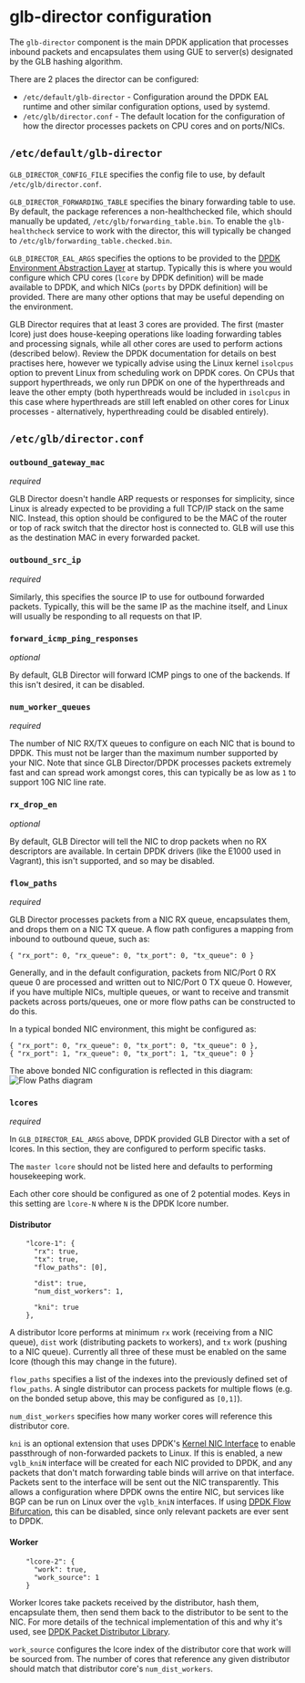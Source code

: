 # glb-director configuration

The `glb-director` component is the main DPDK application that processes inbound packets and encapsulates them using GUE to server(s) designated by the GLB hashing algorithm. 

There are 2 places the director can be configured:
 * `/etc/default/glb-director` - Configuration around the DPDK EAL runtime and other similar configuration options, used by systemd.
 * `/etc/glb/director.conf` - The default location for the configuration of how the director processes packets on CPU cores and on ports/NICs.

## `/etc/default/glb-director`

`GLB_DIRECTOR_CONFIG_FILE` specifies the config file to use, by default `/etc/glb/director.conf`.

`GLB_DIRECTOR_FORWARDING_TABLE` specifies the binary forwarding table to use. By default, the package references a non-healthchecked file, which should manually be updated, `/etc/glb/forwarding_table.bin`. To enable the `glb-healthcheck` service to work with the director, this will typically be changed to `/etc/glb/forwarding_table.checked.bin`.

`GLB_DIRECTOR_EAL_ARGS` specifies the options to be provided to the [DPDK Environment Abstraction Layer](https://doc.dpdk.org/guides/prog_guide/env_abstraction_layer.html) at startup. Typically this is where you would configure which CPU cores (`lcore` by DPDK definition) will be made available to DPDK, and which NICs (`ports` by DPDK definition) will be provided. There are many other options that may be useful depending on the environment.

GLB Director requires that at least 3 cores are provided. The first (master lcore) just does house-keeping operations like loading forwarding tables and processing signals, while all other cores are used to perform actions (described below). Review the DPDK documentation for details on best practises here, however we typically advise using the Linux kernel `isolcpus` option to prevent Linux from scheduling work on DPDK cores. On CPUs that support hyperthreads, we only run DPDK on one of the hyperthreads and leave the other empty (both hyperthreads would be included in `isolcpus` in this case where hyperthreads are still left enabled on other cores for Linux processes - alternatively, hyperthreading could be disabled entirely).

## `/etc/glb/director.conf`

### `outbound_gateway_mac`

_required_

GLB Director doesn't handle ARP requests or responses for simplicity, since Linux is already expected to be providing a full TCP/IP stack on the same NIC. Instead, this option should be configured to be the MAC of the router or top of rack switch that the director host is connected to. GLB will use this as the destination MAC in every forwarded packet.

### `outbound_src_ip`

_required_

Similarly, this specifies the source IP to use for outbound forwarded packets. Typically, this will be the same IP as the machine itself, and Linux will usually be responding to all requests on that IP.

### `forward_icmp_ping_responses`

_optional_

By default, GLB Director will forward ICMP pings to one of the backends. If this isn't desired, it can be disabled.

### `num_worker_queues`

_required_

The number of NIC RX/TX queues to configure on each NIC that is bound to DPDK. This must not be larger than the maximum number supported by your NIC. Note that since GLB Director/DPDK processes packets extremely fast and can spread work amongst cores, this can typically be as low as `1` to support 10G NIC line rate.

### `rx_drop_en`

_optional_

By default, GLB Director will tell the NIC to drop packets when no RX descriptors are available. In certain DPDK drivers (like the E1000 used in Vagrant), this isn't supported, and so may be disabled.

### `flow_paths`

_required_

GLB Director processes packets from a NIC RX queue, encapsulates them, and drops them on a NIC TX queue. A flow path configures a mapping from inbound to outbound queue, such as:
```
{ "rx_port": 0, "rx_queue": 0, "tx_port": 0, "tx_queue": 0 }
```

Generally, and in the default configuration, packets from NIC/Port 0 RX queue 0 are processed and written out to NIC/Port 0 TX queue 0. However, if you have multiple NICs, multiple queues, or want to receive and transmit packets across ports/queues, one or more flow paths can be constructed to do this.

In a typical bonded NIC environment, this might be configured as:
```
{ "rx_port": 0, "rx_queue": 0, "tx_port": 0, "tx_queue": 0 },
{ "rx_port": 1, "rx_queue": 0, "tx_port": 1, "tx_queue": 0 }
```

The above bonded NIC configuration is reflected in this diagram:
![Flow Paths diagram](./images/flow-paths.png)

### `lcores`

_required_

In `GLB_DIRECTOR_EAL_ARGS` above, DPDK provided GLB Director with a set of lcores. In this section, they are configured to perform specific tasks.

The `master lcore` should not be listed here and defaults to performing housekeeping work.

Each other core should be configured as one of 2 potential modes. Keys in this setting are `lcore-N` where `N` is the DPDK lcore number.

#### Distributor

```
    "lcore-1": {
      "rx": true,
      "tx": true,
      "flow_paths": [0],

      "dist": true,
      "num_dist_workers": 1,

      "kni": true
    },
```

A distributor lcore performs at minimum `rx` work (receiving from a NIC queue), `dist` work (distributing packets to workers), and `tx` work (pushing to a NIC queue). Currently all three of these must be enabled on the same lcore (though this may change in the future).

`flow_paths` specifies a list of the indexes into the previously defined set of `flow_paths`. A single distributor can process packets for multiple flows (e.g. on the bonded setup above, this may be configured as `[0,1]`).

`num_dist_workers` specifies how many worker cores will reference this distributor core.

`kni` is an optional extension that uses DPDK's [Kernel NIC Interface](https://doc.dpdk.org/guides/prog_guide/kernel_nic_interface.html) to enable passthrough of non-forwarded packets to Linux. If this is enabled, a new `vglb_kniN` interface will be created for each NIC provided to DPDK, and any packets that don't match forwarding table binds will arrive on that interface. Packets sent to the interface will be sent out the NIC transparently. This allows a configuration where DPDK owns the entire NIC, but services like BGP can be run on Linux over the `vglb_kniN` interfaces. If using [DPDK Flow Bifurcation](https://doc.dpdk.org/guides/howto/flow_bifurcation.html), this can be disabled, since only relevant packets are ever sent to DPDK.

#### Worker

```
    "lcore-2": {
      "work": true,
      "work_source": 1
    }
```

Worker lcores take packets received by the distributor, hash them, encapsulate them, then send them back to the distributor to be sent to the NIC. For more details of the technical implementation of this and why it's used, see [DPDK Packet Distributor Library](https://doc.dpdk.org/guides/prog_guide/packet_distrib_lib.html).

`work_source` configures the lcore index of the distributor core that work will be sourced from. The number of cores that reference any given distributor should match that distributor core's `num_dist_workers`.
